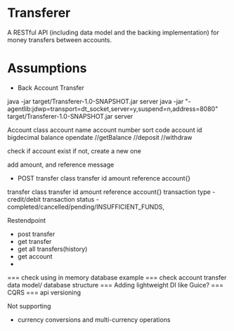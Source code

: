 # Transferer
A RESTful API (including data model and the backing implementation) for money transfers between accounts.



# Assumptions
- Back Account Transfer

java -jar target/Transferer-1.0-SNAPSHOT.jar server
java -jar "-agentlib:jdwp=transport=dt_socket,server=y,suspend=n,address=8080" target/Transferer-1.0-SNAPSHOT.jar server

Account class
account name
account number
sort code
account id
bigdecimal balance
opendate
//getBalance
//deposit
//withdraw

check if account exist if not, create a new one

add amount, and reference message

- POST
transfer class
transfer id 
amount
reference
account{}

transfer class
transfer id 
amount
reference
account{}
transaction type - credit/debit
transaction status - completed/cancelled/pending/INSUFFICIENT_FUNDS,

Restendpoint
- post transfer
- get transfer
- get all transfers(history)
- get account
- 

=== check using in memory database example
=== check account transfer data model/ database structure
=== Adding lightweight DI like Guice?
=== CQRS
=== api versioning


Not supporting
- currency conversions and multi-currency operations